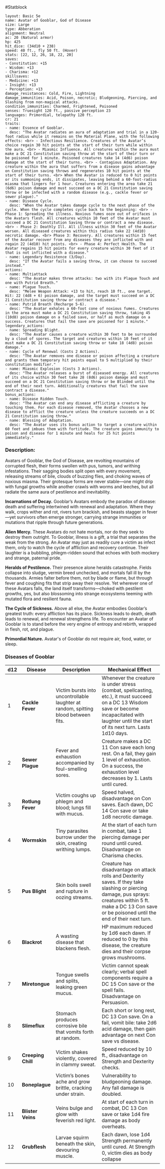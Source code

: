 #Statblock 
```statblock 
layout: Basic 5e 
name: Avatar of Gooblar, God of Disease
size: Large
type: Abberation
alignment: Neutral
ac: 20 (Natural armor)
hp: 425
hit_dice: (34d10 + 238)
speed: 40 ft., fly 50 ft. (Hover)
stats: [22, 12, 26, 18, 22, 20]
saves: 
- Constitution: +15
- Wisdom: +13
- Charisma: +12
skillsaves: 
- Medicine: +13
- Insight: +13
- Perception: +13 
damage_resistances: Cold, Fire, Lightning
damage_immunities: Acid, Poison, necrotic; Bludgeoning, Piercing, and Slashing from non-magical attacks.
condition_immunities: Charmed, Frightened, Poisoned
senses: Truesight 120 ft., passive perception 23
languages: Primordial, telepathy 120 ft.
cr: 21
traits: 
- name: Essence of Gooblar.
  desc: "The Avatar radiates an aura of adaptation and trial in a 120-foot radius while it remains on the Material Plane, with the following effects: <br> - Infectious Resilience. Creatures of the Avatar’s choice regain 30 hit points at the start of their turn while within the aura. <br> - Miasmic Influence. All creatures within the aura must make a DC 21 Constitution saving throw at the start of their turn or be poisoned for 1 minute. Poisoned creatures take 14 (4d6) poison damage at the start of their turns. <br> - Contagious Adaptation. Any creature within the aura that suffers from a disease gains advantage on Constitution saving throws and regenerates 10 hit points at the start of their turns. <br> When the Avatar is reduced to 0 hit points or its summoning ends, it dissipates, leaving behind a 60-foot-radius miasma that lingers for 1 hour. Creatures entering the area take 21 (6d6) poison damage and must succeed on a DC 21 Constitution saving throw or be infected with a random disease (e.g., cackle fever or sewer plague)."
- name: Disease Cycle.
  desc: "When the Avatar takes damage cycle to the next phase of the cycle. When the cycle completes cycle back to the beginning: <br> - Phase 1: Spreading the illness. Noxious fumes ooze out of orifaces in the Avatars flesh. All creatures within 10 feet of the Avatar must succeed a DC 21 Constitution Saving throw or contract a new disease. <br> - Phase 2: Deathly Ill. All illness within 30 feet of the Avatar worsen. All diseased creatures within this radius take 22 (4d10) necrotic damage. <br> Phase 3: Recovery. All creatures within 15 feet of the Avatar recover from any diseases they are inflicted with and regain 22 (4d10) hit points. <br> - Phase 4: Perfect Health. The Avatar regains 15 hit points for every creature within 30 feet of it that is not inflicted with a disease."
- name: Legendary Resistence (3/Day).
  desc: "If the Avatar fails a saving throw, it can choose to succeed instead."
actions: 
- name: Multiattack
  desc: "The Avatar makes three attacks: two with its Plague Touch and one with Putrid Breath."
- name: Plague Touch.
  desc: "Melee Weapon Attack: +13 to hit, reach 10 ft., one target. Hit: 22 (4d8 + 6) poison damage, and the target must succeed on a DC 21 Constitution saving throw or contract a disease."
- name: Putrid Breath (Recharge 5-6).
  desc: "The Avatar exhales a 60-foot cone of noxious fumes. Creatures in the area must make a DC 21 Constitution saving throw, taking 45 (10d8) poison damage on a failed save, or half as much damage on a success. Creatures that fail the save are poisoned for 1 minute."
legendary_actions: 
- name: Spreading Blight.
  desc: "The Avatar causes a creature within 30 feet to be surrounded by a cloud of spores. The target and creatures within 10 feet of it must make a DC 21 Constitution saving throw or take 18 (4d8) poison damage."
- name: Cycle of Renewal (Costs 2 Actions).
  desc: "The Avatar removes one disease or poison affecting a creature and grants them temporary hit points equal to 5 multiplied by their constitution modifier."
- name: Miasmic Explosion (Costs 3 Actions).
  desc: "The Avatar releases a burst of diseased energy. All creatures of its choice within 30 feet take 28 (8d6) poison damage and must succeed on a DC 21 Constitution saving throw or be Blinded until the end of their next turn. Additionally creatures that fail the save contract a disease."
bonus_actions: 
- name: Disease Ridden Touch.
  desc: "The Avatar can end any disease afflicting a creature by touching them. For each disease removed, the Avatar chooses a new disease to afflict the creature unless the creature succeeds on a DC 21 Constitution saving throw."
- name: Blessing of Adaptation.
  desc: "The Avatar uses its bonus action to target a creature within 60 feet and imbues them with fortitude. The creature gains immunity to poison and disease for 1 minute and heals for 25 hit points immediately."
```

### Description:
Avatars of Gooblar, the God of Disease, are revolting mountains of corrupted flesh, their forms swollen with pus, tumors, and writhing infestations. Their sagging bodies split open with every movement, releasing streams of bile, clouds of buzzing flies, and choking waves of noxious miasma. Their grotesque forms are never stable—one might drip with fungal growths while another crawls with worms and leeches, but all radiate the same aura of pestilence and inevitability.

**Incarnations of Decay.** Gooblar’s Avatars embody the paradox of disease: death and suffering intertwined with renewal and adaptation. Where they walk, crops wither and rot, rivers turn brackish, and beasts stagger in fever—yet survivors often emerge stronger, carrying strange immunities or mutations that ripple through future generations.

**Alien Mercy.** These Avatars do not hate mortals, nor do they seek to destroy them outright. To Gooblar, illness is a gift, a trial that separates the weak from the strong. An Avatar may just as readily cure a victim as infect them, only to watch the cycle of affliction and recovery continue. Their laughter is a bubbling, phlegm-ridden sound that echoes with both mockery and strange, paternal pride.

**Heralds of Pestilence.** Their presence alone heralds catastrophe. Fields collapse into sludge, vermin breed unchecked, and mortals fall ill by the thousands. Armies falter before them, not by blade or flame, but through fever and coughing fits that strip away their resolve. Yet wherever one of these Avatars falls, the land itself transforms—choked with pestilent growths, yes, but also blossoming into strange ecosystems teeming with mutated flora and resilient fauna.

**The Cycle of Sickness.** Above all else, the Avatar embodies Gooblar’s greatest truth: every affliction has its place. Sickness leads to death, death leads to renewal, and renewal strengthens life. To encounter an Avatar of Gooblar is to stand before the very engine of entropy and rebirth, wrapped in flesh, rot, and plague.

**Primordial Nature.** Avatar's of Gooblar do not require air, food, water, or sleep.

### Diseases of Gooblar

|d12|Disease|Description|Mechanical Effect|
|---|---|---|---|
|1|**Cackle Fever**|Victim bursts into uncontrollable laughter at random, spitting blood between fits.|Whenever the creature is under stress (combat, spellcasting, etc.), it must succeed on a DC 13 Wisdom save or become incapacitated with laughter until the start of its next turn. Lasts 1d10 days.|
|2|**Sewer Plague**|Fever and exhaustion accompanied by foul-smelling sores.|Creature makes a DC 11 Con save each long rest. On a fail, they gain 1 level of exhaustion. On a success, the exhaustion level decreases by 1. Lasts until cured.|
|3|**Rotlung Fever**|Victim coughs up phlegm and blood; lungs fill with mucus.|Speed halved, disadvantage on Con saves. Each dawn, DC 14 Con save or take 1d8 necrotic damage.|
|4|**Wormskin**|Tiny parasites burrow under the skin, creating writhing lumps.|At the start of each turn in combat, take 1 piercing damage per round until cured. Disadvantage on Charisma checks.|
|5|**Pus Blight**|Skin boils swell and rupture in oozing streams.|Creature has disadvantage on attack rolls and Dexterity saves. If they take slashing or piercing damage, pus sprays: creatures within 5 ft. make a DC 13 Con save or be poisoned until the end of their next turn.|
|6|**Blackrot**|A wasting disease that blackens flesh.|HP maximum reduced by 1d6 each dawn. If reduced to 0 by this disease, the creature dies and their corpse grows mushrooms.|
|7|**Miretongue**|Tongue swells and splits, leaking green mucus.|Victim cannot speak clearly; verbal spell components require a DC 15 Con save or the spell fails. Disadvantage on Persuasion.|
|8|**Slimeflux**|Stomach produces corrosive bile that vomits forth at random.|Each short or long rest, DC 13 Con save. On a fail, vomit bile: take 2d6 acid damage, then gain advantage on next Con save vs disease.|
|9|**Creeping Chill**|Victim shakes violently, covered in clammy sweat.|Speed reduced by 10 ft., disadvantage on Strength and Dexterity checks.|
|10|**Boneplague**|Victim’s bones ache and grow brittle, cracking under strain.|Vulnerability to bludgeoning damage. Any fall damage is doubled.|
|11|**Blister Veins**|Veins bulge and glow with feverish red light.|At start of each turn in combat, DC 13 Con save or take 1d4 fire damage as body overheats.|
|12|**Grubflesh**|Larvae squirm beneath the skin, devouring muscle.|Each dawn, lose 1d4 Strength permanently until cured. At Strength 0, victim dies as body collapse|
